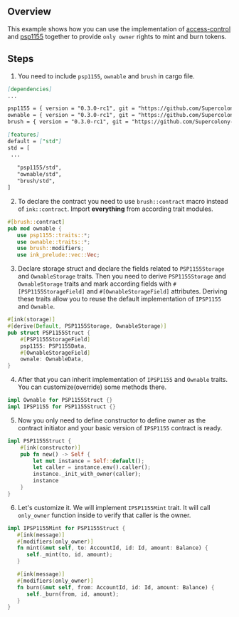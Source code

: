 ## Overview

This example shows how you can use the implementation of
[access-control](contracts/access/ownable) and
[psp1155](contracts/token/psp1155) together to provide `only owner` rights to mint and burn tokens.

## Steps

1. You need to include `psp1155`, `ownable` and `brush` in cargo file.

```markdown
[dependencies]
...

psp1155 = { version = "0.3.0-rc1", git = "https://github.com/Supercolony-net/openbrush-contracts", default-features = false }
ownable = { version = "0.3.0-rc1", git = "https://github.com/Supercolony-net/openbrush-contracts", default-features = false }
brush = { version = "0.3.0-rc1", git = "https://github.com/Supercolony-net/openbrush-contracts", default-features = false }

[features]
default = ["std"]
std = [
 ...
   
   "psp1155/std",
   "ownable/std",
   "brush/std",
]
```

2. To declare the contract you need to use `brush::contract` macro instead of `ink::contract`. Import **everything**
   from according trait modules.

```rust
#[brush::contract]
pub mod ownable {
   use psp1155::traits::*;
   use ownable::traits::*;
   use brush::modifiers;
   use ink_prelude::vec::Vec;
```

3. Declare storage struct and declare the fields related to `PSP1155Storage` and `OwnableStorage`
   traits. Then you need to derive `PSP1155Storage` and `OwnableStorage` traits and mark according fields
   with `#[PSP1155StorageField]` and `#[OwnableStorageField]` attributes. Deriving these traits allow you to reuse the
   default implementation of `IPSP1155` and `Ownable`.

```rust
#[ink(storage)]
#[derive(Default, PSP1155Storage, OwnableStorage)]
pub struct PSP1155Struct {
    #[PSP1155StorageField]
    psp1155: PSP1155Data,
    #[OwnableStorageField]
    ownale: OwnableData,
}
```

4. After that you can inherit implementation of `IPSP1155` and `Ownable` traits. You can customize(override) some
   methods there.

```rust
impl Ownable for PSP1155Struct {}
impl IPSP1155 for PSP1155Struct {}
```

5. Now you only need to define constructor to define owner as the contract initiator and your basic version
   of `IPSP1155` contract is ready.

```rust
impl PSP1155Struct {
    #[ink(constructor)]
    pub fn new() -> Self {
        let mut instance = Self::default();
        let caller = instance.env().caller();
        instance._init_with_owner(caller);
        instance
    }
}
```

6. Let's customize it. We will implement `IPSP1155Mint` trait. It will call `only_owner` function inside to verify that
   caller is the owner.

```rust
impl IPSP1155Mint for PSP1155Struct {
   #[ink(message)]
   #[modifiers(only_owner)]
   fn mint(&mut self, to: AccountId, id: Id, amount: Balance) {
      self._mint(to, id, amount);
   }

   #[ink(message)]
   #[modifiers(only_owner)]
   fn burn(&mut self, from: AccountId, id: Id, amount: Balance) {
      self._burn(from, id, amount);
   }
}
```
